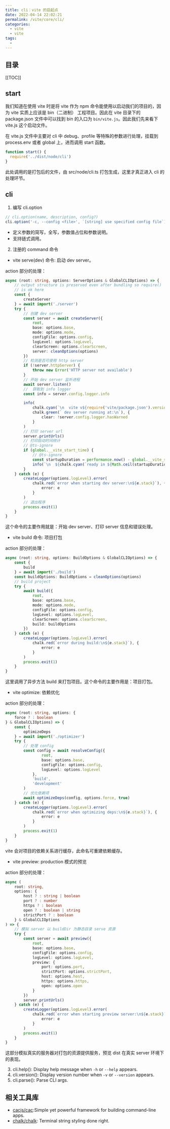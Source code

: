 ```yaml
---
title: cli：vite 的启起点
date: 2022-04-14 22:02:21
permalink: /vite/core/cli/
categories:
  - vite
  - vite
tags:
  - 
---
```


<TimeToRead />

## 目录

[[TOC]]

## start

我们知道在使用 vite 时是将 vite 作为 npm 命令能使用以启动我们的项目的，因为 vite 实质上应该是 bin（二进制） 工程项目。因此在 vite 目录下的 package.json 文件中可以找到 bin 的入口为 `bin/vite.js`。因此我们先来看下 vite.js 这个启动文件。

在 vite.js 文件中主要对 cli 中 debug、profile 等特殊的参数进行处理，挂载到 process.env 或者 global 上，进而调用 start 函数。

```js
function start() {
  require('../dist/node/cli')
}
```

此处调用的是打包后的文件，由 src/node/cli.ts 打包生成，这里才真正进入 cli 的处理环节。

## cli

1. 编写 cli.option

```js
// cli.option(name, description, config?)
cli.option('-c, --config <file>', `[string] use specified config file`)
```

- 定义参数的简写，全写，参数值占位和参数说明。
- 支持链式调用。

2. 注册的 command 命令

- vite serve(dev) 命令: 启动 dev server。

action 部分的处理： 

```ts
async (root: string, options: ServerOptions & GlobalCLIOptions) => {
    // output structure is preserved even after bundling so require()
    // is ok here
    const {
        createServer
    } = await import('./server')
    try {
        // 创建 dev server
        const server = await createServer({
            root,
            base: options.base,
            mode: options.mode,
            configFile: options.config,
            logLevel: options.logLevel,
            clearScreen: options.clearScreen,
            server: cleanOptions(options)
        })
        // 检测是否可使用 http server
        if (!server.httpServer) {
            throw new Error('HTTP server not available')
        }
        // 开始 dev server 监听进程
        await server.listen()
        //  获取到 info logger
        const info = server.config.logger.info

        info(
            chalk.cyan(`\n  vite v${require('vite/package.json').version}`) +
            chalk.green(` dev server running at:\n`), {
                clear: !server.config.logger.hasWarned
            }
        )
        // 打印 server url
        server.printUrls()
        // 打印启动时间统计
        // @ts-ignore
        if (global.__vite_start_time) {
            // @ts-ignore
            const startupDuration = performance.now() - global.__vite_start_time
            info(`\n  ${chalk.cyan(`ready in ${Math.ceil(startupDuration)}ms.`)}\n`)
        }
    } catch (e) {
        createLogger(options.logLevel).error(
            chalk.red(`error when starting dev server:\n${e.stack}`), {
                error: e
            }
        )
        // 退出程序
        process.exit(1)
    }
}
```

这个命令的主要作用就是：开始 dev server、打印 server 信息和错误处理。

- vite build 命令: 项目打包

action 部分的处理：

```ts
async (root: string, options: BuildOptions & GlobalCLIOptions) => {
    const {
        build
    } = await import('./build')
    const buildOptions: BuildOptions = cleanOptions(options)
    // build project
    try {
        await build({
            root,
            base: options.base,
            mode: options.mode,
            configFile: options.config,
            logLevel: options.logLevel,
            clearScreen: options.clearScreen,
            build: buildOptions
        })
    } catch (e) {
        createLogger(options.logLevel).error(
            chalk.red(`error during build:\n${e.stack}`), {
                error: e
            }
        )
        process.exit(1)
    }
}
```

这里调用了异步方法 build 来打包项目。这个命令的主要作用是：项目打包。

- vite optimize: 依赖优化

action 部分的处理：

```ts
async (root: string, options: {
    force ? : boolean
} & GlobalCLIOptions) => {
    const {
        optimizeDeps
    } = await import('./optimizer')
    try {
        // 处理 config
        const config = await resolveConfig({
                root,
                base: options.base,
                configFile: options.config,
                logLevel: options.logLevel
            },
            'build',
            'development'
        )
        // 优化依赖项
        await optimizeDeps(config, options.force, true)
    } catch (e) {
        createLogger(options.logLevel).error(
            chalk.red(`error when optimizing deps:\n${e.stack}`), {
                error: e
            }
        )
        process.exit(1)
    }
}
```

vite 会对项目的依赖关系进行缓存，此命名可重建依赖缓存。

- vite preview: production 模式的预览

action 部分的处理：

```ts
async (
    root: string,
    options: {
        host ? : string | boolean
        port ? : number
        https ? : boolean
        open ? : boolean | string
        strictPort ? : boolean
    } & GlobalCLIOptions
) => {
    // 模拟 server 以 buildDir 为静态目录 serve 资源
    try {
        const server = await preview({
            root,
            base: options.base,
            configFile: options.config,
            logLevel: options.logLevel,
            preview: {
                port: options.port,
                strictPort: options.strictPort,
                host: options.host,
                https: options.https,
                open: options.open
            }
        })
        server.printUrls()
    } catch (e) {
        createLogger(options.logLevel).error(
            chalk.red(`error when starting preview server:\n${e.stack}`), {
                error: e
            }
        )
        process.exit(1)
    }
}
```

这部分模拟真实的服务器对打包的资源提供服务，预览 dist 在真实 server 环境下的表现。

3. cli.help(): Display help message when `-h` or `--help` appears.
4. cli.version(): Display version number when `-v` or `--version` appears.
5. cli.parse(): Parse CLI args.

## 相关工具库

- [cacjs/cac](https://github.com/cacjs/cac#readme):Simple yet powerful framework for building command-line apps.
- [chalk/chalk](https://github.com/chalk/chalk#readme): Terminal string styling done right.